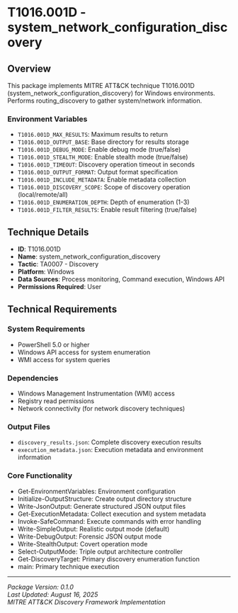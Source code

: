 # T1016.001D - system_network_configuration_discovery

## Overview
This package implements MITRE ATT&CK technique T1016.001D (system_network_configuration_discovery) for Windows environments. Performs routing_discovery to gather system/network information.

### Environment Variables

- `T1016.001D_MAX_RESULTS`: Maximum results to return
- `T1016.001D_OUTPUT_BASE`: Base directory for results storage
- `T1016.001D_DEBUG_MODE`: Enable debug mode (true/false)
- `T1016.001D_STEALTH_MODE`: Enable stealth mode (true/false)
- `T1016.001D_TIMEOUT`: Discovery operation timeout in seconds
- `T1016.001D_OUTPUT_FORMAT`: Output format specification
- `T1016.001D_INCLUDE_METADATA`: Enable metadata collection
- `T1016.001D_DISCOVERY_SCOPE`: Scope of discovery operation (local/remote/all)
- `T1016.001D_ENUMERATION_DEPTH`: Depth of enumeration (1-3)
- `T1016.001D_FILTER_RESULTS`: Enable result filtering (true/false)

## Technique Details
- **ID**: T1016.001D
- **Name**: system_network_configuration_discovery
- **Tactic**: TA0007 - Discovery
- **Platform**: Windows
- **Data Sources**: Process monitoring, Command execution, Windows API
- **Permissions Required**: User

## Technical Requirements

### System Requirements

- PowerShell 5.0 or higher
- Windows API access for system enumeration
- WMI access for system queries

### Dependencies

- Windows Management Instrumentation (WMI) access
- Registry read permissions
- Network connectivity (for network discovery techniques)

### Output Files
- `discovery_results.json`: Complete discovery execution results
- `execution_metadata.json`: Execution metadata and environment information

### Core Functionality

- Get-EnvironmentVariables: Environment configuration
- Initialize-OutputStructure: Create output directory structure
- Write-JsonOutput: Generate structured JSON output files
- Get-ExecutionMetadata: Collect execution and system metadata
- Invoke-SafeCommand: Execute commands with error handling
- Write-SimpleOutput: Realistic output mode (default)
- Write-DebugOutput: Forensic JSON output mode
- Write-StealthOutput: Covert operation mode
- Select-OutputMode: Triple output architecture controller
- Get-DiscoveryTarget: Primary discovery enumeration function
- main: Primary technique execution

---
*Package Version: 0.1.0*  
*Last Updated: August 16, 2025*  
*MITRE ATT&CK Discovery Framework Implementation*
